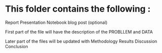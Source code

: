 # This folder contains the following :

Report 
Presentation
Notebook 
blog post (optional)

First part of the file will have the description of the PROBLLEM and DATA

Later part of the files will be updated with 
  Methodology
  Results
  Discussion
  Conclusion

